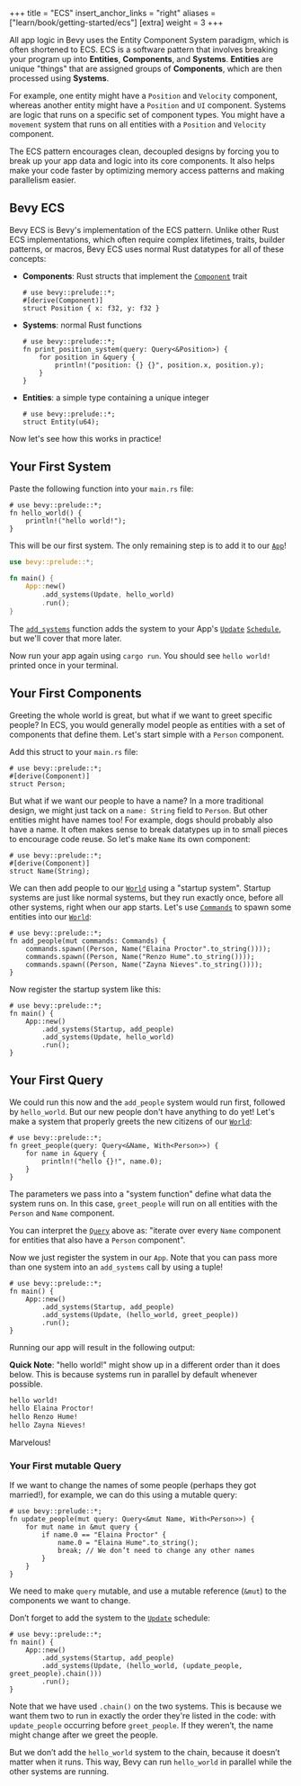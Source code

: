 +++
title = "ECS"
insert_anchor_links = "right"
aliases = ["learn/book/getting-started/ecs"]
[extra]
weight = 3
+++

All app logic in Bevy uses the Entity Component System paradigm, which is often shortened to ECS. ECS is a software pattern that involves breaking your program up into **Entities**, **Components**, and **Systems**. **Entities** are unique "things" that are assigned groups of **Components**, which are then processed using **Systems**.

For example, one entity might have a `Position` and `Velocity` component, whereas another entity might have a `Position` and `UI` component. Systems are logic that runs on a specific set of component types. You might have a `movement` system that runs on all entities with a `Position` and `Velocity` component.

The ECS pattern encourages clean, decoupled designs by forcing you to break up your app data and logic into its core components. It also helps make your code faster by optimizing memory access patterns and making parallelism easier.

## Bevy ECS

Bevy ECS is Bevy's implementation of the ECS pattern. Unlike other Rust ECS implementations, which often require complex lifetimes, traits, builder patterns, or macros, Bevy ECS uses normal Rust datatypes for all of these concepts:

* **Components**: Rust structs that implement the [`Component`] trait

    ```rs,hide_lines=1
    # use bevy::prelude::*;
    #[derive(Component)]
    struct Position { x: f32, y: f32 }
    ```

* **Systems**: normal Rust functions

    ```rs,hide_lines=1
    # use bevy::prelude::*;
    fn print_position_system(query: Query<&Position>) {
        for position in &query {
            println!("position: {} {}", position.x, position.y);
        }
    }
    ```

* **Entities**: a simple type containing a unique integer

    ```rs,hide_lines=1
    # use bevy::prelude::*;
    struct Entity(u64);
    ```

Now let's see how this works in practice!

[`Component`]: https://docs.rs/bevy/latest/bevy/ecs/component/trait.Component.html

## Your First System

Paste the following function into your `main.rs` file:

```rs,hide_lines=1
# use bevy::prelude::*;
fn hello_world() {
    println!("hello world!");
}
```

This will be our first system. The only remaining step is to add it to our [`App`]!

```rs
use bevy::prelude::*;

fn main() {
    App::new()
        .add_systems(Update, hello_world)
        .run();
}
```

The [`add_systems`] function adds the system to your App's [`Update`] [`Schedule`], but we'll cover that more later.

Now run your app again using `cargo run`. You should see `hello world!` printed once in your terminal.

[`add_systems`]: https://docs.rs/bevy_app/latest/bevy_app/struct.App.html#method.add_systems
[`Update`]: https://docs.rs/bevy/latest/bevy/app/struct.Update.html
[`Schedule`]: https://docs.rs/bevy_ecs/latest/bevy_ecs/schedule/struct.Schedule.html
[`App`]: https://docs.rs/bevy/latest/bevy/app/struct.App.html

## Your First Components

Greeting the whole world is great, but what if we want to greet specific people? In ECS, you would generally model people as entities with a set of components that define them. Let's start simple with a `Person` component.

Add this struct to your `main.rs` file:

```rs,hide_lines=1
# use bevy::prelude::*;
#[derive(Component)]
struct Person;
```

But what if we want our people to have a name? In a more traditional design, we might just tack on a `name: String` field to `Person`. But other entities might have names too! For example, dogs should probably also have a name. It often makes sense to break datatypes up in to small pieces to encourage code reuse. So let's make `Name` its own component:

```rs,hide_lines=1
# use bevy::prelude::*;
#[derive(Component)]
struct Name(String);
```

We can then add people to our [`World`] using a "startup system". Startup systems are just like normal systems, but they run exactly once, before all other systems, right when our app starts. Let's use [`Commands`] to spawn some entities into our [`World`]\:

```rs,hide_lines=1
# use bevy::prelude::*;
fn add_people(mut commands: Commands) {
    commands.spawn((Person, Name("Elaina Proctor".to_string())));
    commands.spawn((Person, Name("Renzo Hume".to_string())));
    commands.spawn((Person, Name("Zayna Nieves".to_string())));
}
```

Now register the startup system like this:

```rs,hide_lines=1
# use bevy::prelude::*;
fn main() {
    App::new()
        .add_systems(Startup, add_people)
        .add_systems(Update, hello_world)
        .run();
}
```

[`World`]: https://docs.rs/bevy/latest/bevy/ecs/world/struct.World.html
[`Commands`]: https://docs.rs/bevy/latest/bevy/ecs/system/struct.Commands.html

## Your First Query

We could run this now and the `add_people` system would run first, followed by `hello_world`. But our new people don't have anything to do yet! Let's make a system that properly greets the new citizens of our [`World`]:

```rs,hide_lines=1
# use bevy::prelude::*;
fn greet_people(query: Query<&Name, With<Person>>) {
    for name in &query {
        println!("hello {}!", name.0);
    }
}
```

The parameters we pass into a "system function" define what data the system runs on. In this case, `greet_people` will run on all entities with the `Person` and `Name` component.

You can interpret the [`Query`] above as: "iterate over every `Name` component for entities that also have a `Person` component".

Now we just register the system in our `App`. Note that you can pass more than one system into an `add_systems` call by using a tuple!

[`Query`]: <https://docs.rs/bevy/latest/bevy/ecs/system/struct.Query.html>

```rs,hide_lines=1
# use bevy::prelude::*;
fn main() {
    App::new()
        .add_systems(Startup, add_people)
        .add_systems(Update, (hello_world, greet_people))
        .run();
}
```

Running our app will result in the following output:

**Quick Note**: "hello world!" might show up in a different order than it does below. This is because systems run in parallel by default whenever possible.

```txt
hello world!
hello Elaina Proctor!
hello Renzo Hume!
hello Zayna Nieves!
```

Marvelous!

### Your First mutable Query

If we want to change the names of some people (perhaps they got married!), for example, we can do this using a mutable query:

```rs,hide_lines=1
# use bevy::prelude::*;
fn update_people(mut query: Query<&mut Name, With<Person>>) {
    for mut name in &mut query {
        if name.0 == "Elaina Proctor" {
            name.0 = "Elaina Hume".to_string();
            break; // We don’t need to change any other names
        }
    }
}
```

We need to make `query` mutable, and use a mutable reference (`&mut`) to the components we want to change.

Don’t forget to add the system to the [`Update`] schedule:

```rs,hide_lines=1
# use bevy::prelude::*;
fn main() {
    App::new()
        .add_systems(Startup, add_people)
        .add_systems(Update, (hello_world, (update_people, greet_people).chain()))
        .run();
}
```

Note that we have used `.chain()` on the two systems. This is because we want them two to run in exactly the order they're listed in the code: with `update_people` occurring before `greet_people`.
If they weren’t, the name might change after we greet the people.

But we don’t add the `hello_world` system to the chain, because it doesn’t matter when it runs. This way, Bevy can run `hello_world` in parallel while the other systems are running.
